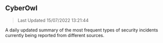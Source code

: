 ## CyberOwl 
> Last Updated 15/07/2022 13:21:44 


A daily updated summary of the most frequent types of security incidents currently being reported from different sources.

